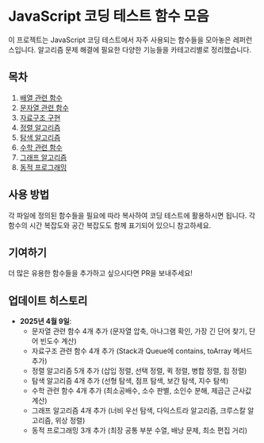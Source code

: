 # JavaScript 코딩 테스트 함수 모음

이 프로젝트는 JavaScript 코딩 테스트에서 자주 사용되는 함수들을 모아놓은 레퍼런스입니다. 알고리즘 문제 해결에 필요한 다양한 기능들을 카테고리별로 정리했습니다.

## 목차

1. [배열 관련 함수](./array-functions.js)
2. [문자열 관련 함수](./string-functions.js)
3. [자료구조 구현](./data-structures.js)
4. [정렬 알고리즘](./sorting-algorithms.js)
5. [탐색 알고리즘](./search-algorithms.js)
6. [수학 관련 함수](./math-functions.js)
7. [그래프 알고리즘](./graph-algorithms.js)
8. [동적 프로그래밍](./dynamic-programming.js)

## 사용 방법

각 파일에 정의된 함수들을 필요에 따라 복사하여 코딩 테스트에 활용하시면 됩니다. 각 함수의 시간 복잡도와 공간 복잡도도 함께 표기되어 있으니 참고하세요.

## 기여하기

더 많은 유용한 함수들을 추가하고 싶으시다면 PR을 보내주세요!

## 업데이트 히스토리

- **2025년 4월 9일**:
  - 문자열 관련 함수 4개 추가 (문자열 압축, 아나그램 확인, 가장 긴 단어 찾기, 단어 빈도수 계산)
  - 자료구조 관련 함수 4개 추가 (Stack과 Queue에 contains, toArray 메서드 추가)
  - 정렬 알고리즘 5개 추가 (삽입 정렬, 선택 정렬, 퀵 정렬, 병합 정렬, 힙 정렬)
  - 탐색 알고리즘 4개 추가 (선형 탐색, 점프 탐색, 보간 탐색, 지수 탐색)
  - 수학 관련 함수 4개 추가 (최소공배수, 소수 판별, 소인수 분해, 제곱근 근사값 계산)
  - 그래프 알고리즘 4개 추가 (너비 우선 탐색, 다익스트라 알고리즘, 크루스칼 알고리즘, 위상 정렬)
  - 동적 프로그래밍 3개 추가 (최장 공통 부분 수열, 배낭 문제, 최소 편집 거리)
